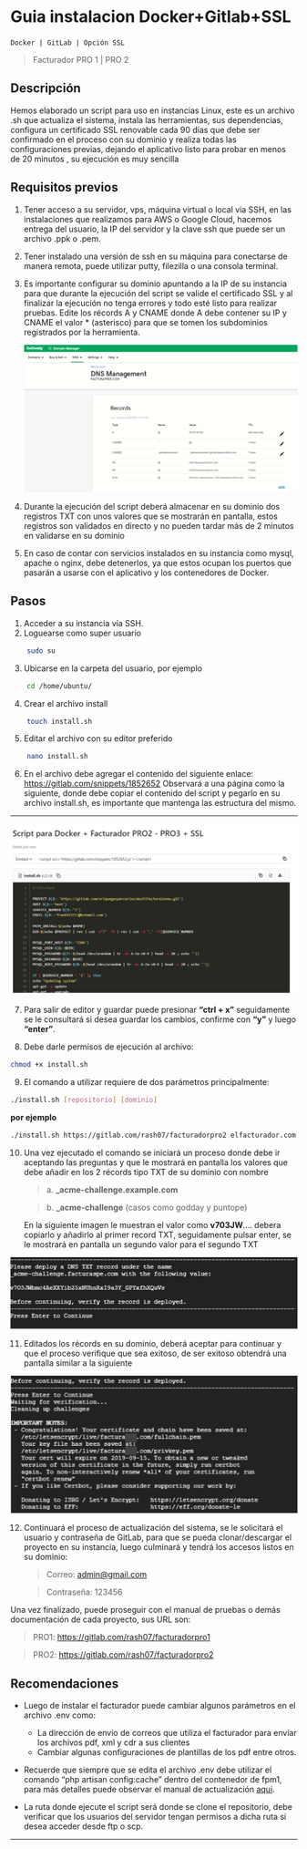 # Guia instalacion Docker+Gitlab+SSL

`Docker | GitLab | Opción SSL`

> Facturador PRO 1 | PRO 2

## Descripción

Hemos elaborado un script para uso en instancias Linux, este es un archivo .sh que actualiza el sistema, instala las herramientas, sus dependencias, configura un certificado SSL renovable cada 90 días que debe ser confirmado en el proceso con su dominio y realiza todas las configuraciones previas, dejando el aplicativo listo para probar en menos de 20 minutos , su ejecución es muy sencilla

## Requisitos previos

1.  Tener acceso a su servidor, vps, máquina virtual o local via SSH, en las instalaciones que realizamos para AWS o Google Cloud, hacemos entrega del usuario, la IP del servidor y la clave ssh que puede ser un archivo .ppk o .pem.

2.  Tener instalado una versión de ssh en su máquina para conectarse de manera remota, puede utilizar putty, filezilla o una consola terminal.

3.  Es importante configurar su dominio apuntando a la IP de su instancia para que durante la ejecución del script se valide el certificado SSL y al finalizar la ejecución no tenga errores y todo esté listo para realizar pruebas. Edite los récords A y CNAME donde A debe contener su IP y CNAME el valor \* (asterisco) para que se tomen los subdominios registrados por la herramienta.

    ![dns imagen](/img/guide2/guide2-dns.png)

4.  Durante la ejecución del script deberá almacenar en su dominio dos registros TXT con unos valores que se mostrarán en pantalla, estos registros son validados en directo y no pueden tardar más de 2 minutos en validarse en su dominio

5.  En caso de contar con servicios instalados en su instancia como mysql, apache o nginx, debe detenerlos, ya que estos ocupan los puertos que pasarán a usarse con el aplicativo y los contenedores de Docker.

## Pasos

1.  Acceder a su instancia vía SSH.
2.  Loguearse como super usuario

```bash
    sudo su
```

3.  Ubicarse en la carpeta del usuario, por ejemplo

```bash
    cd /home/ubuntu/
```

4.  Crear el archivo install

```bash
    touch install.sh
```

5.  Editar el archivo con su editor preferido

```bash
    nano install.sh
```

6.  En el archivo debe agregar el contenido del siguiente enlace:
    https://gitlab.com/snippets/1852652
    Observará a una página como la siguiente, donde debe copiar el contenido del script y pegarlo en su archivo install.sh, es importante que mantenga las estructura del mismo.

---

![ejemplo imagen](/img/guide2/guide2-ejemplo.png)

7.  Para salir de editor y guardar puede presionar **“ctrl + x”** seguidamente se le consultará si desea guardar los cambios, confirme con **“y”** y luego **“enter”**.

8.  Debe darle permisos de ejecución al archivo:

```bash
chmod +x install.sh
```

9. El comando a utilizar requiere de dos parámetros principalmente:

```bash
./install.sh [repositorio] [dominio]
```

**por ejemplo**

```bash
./install.sh https://gitlab.com/rash07/facturadorpro2 elfacturador.com
```

10. Una vez ejecutado el comando se iniciará un proceso donde debe ir aceptando las preguntas y que le mostrará en pantalla los valores que debe añadir en los 2 récords tipo TXT de su dominio con nombre

    > a. **\_acme-challenge.example.com**

    > b. **\_acme-challenge** (casos como godday y puntope)

    En la siguiente imagen le muestran el valor como **v703JW**.... debera copiarlo y añadirlo al primer record TXT, seguidamente pulsar enter, se le mostrará en pantalla un segundo valor para el segundo TXT

![ejemplo2 imagen](/img/guide2/guide2-ejemplo2.png)

11. Editados los récords en su dominio, deberá aceptar para continuar y que el proceso verifique que sea exitoso, de ser exitoso obtendrá una pantalla similar a la siguiente

![ejemplo3 imagen](/img/guide2/guide2-ejemplo3.png)

12. Continuará el proceso de actualización del sistema, se le solicitará el usuario y contraseña de GitLab, para que se pueda clonar/descargar el proyecto en su instancia, luego culminará y tendrá los accesos listos en su dominio:

    > Correo: admin@gmail.com

    > Contraseña: 123456

Una vez finalizado, puede proseguir con el manual de pruebas o demás documentación de cada proyecto, sus URL son:

> PRO1: https://gitlab.com/rash07/facturadorpro1

> PRO2: https://gitlab.com/rash07/facturadorpro2

## Recomendaciones

- Luego de instalar el facturador puede cambiar algunos parámetros en el archivo .env como:

  - La dirección de envío de correos que utiliza el facturador para enviar los archivos pdf, xml y cdr a sus clientes
  - Cambiar algunas configuraciones de plantillas de los pdf
    entre otros.

- Recuerde que siempre que se edita el archivo .env debe utilizar el comando “php artisan config:cache” dentro del contenedor de fpm1, para más detalles puede observar el manual de actualización [aqui](https://docs.google.com/document/d/11PI1a9yjCPfH9CCuWmJSrdj1V8IEUffqurqvdkw29co/edit#heading=h.5gkh9djmh9b).

- La ruta donde ejecute el script será donde se clone el repositorio, debe verificar que los usuarios del servidor tengan permisos a dicha ruta si desea acceder desde ftp o scp.

---
